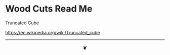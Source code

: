 # Wood Cuts Read Me

Truncated Cube

https://en.wikipedia.org/wiki/Truncated_cube


***

<center title="hello!" ><a href=javascript:window.scrollTo(0,0); style=font-size:2ch;text-decoration:none; > ❦ </a></center>
